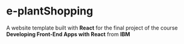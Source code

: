 # e-plantShopping

A website template built with **React** for the final project of the course **Developing Front-End Apps with React** from **IBM**

